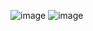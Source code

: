 ![image](https://github.com/user-attachments/assets/4402d84a-f045-4856-8822-08b19ea12e15)
![image](https://github.com/user-attachments/assets/a1c2ae08-d8d0-4913-b8ad-093a7ff5c073)
